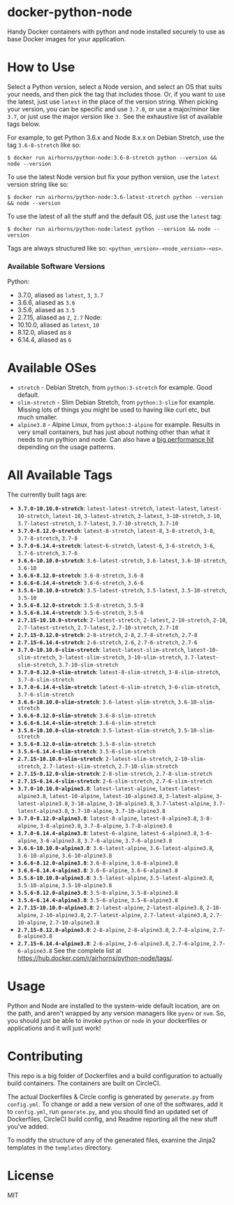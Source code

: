 <!---
Warning! This file is autogenerated by generate.py. To modify it, you must modify the template (Readme.md.jinja2)
and then rerun generate.py. See below for more details. Weird, I know, but its the easiest way to keep this sucker
up to date!
--->

# docker-python-node

Handy Docker containers with python and node installed securely to use as base Docker images for your application.

# How to Use

Select a Python version, select a Node version, and select an OS that suits your needs, and then pick the tag that includes those. Or, if you want to use the latest, just use `latest` in the place of the version string. When picking your version, you can be specific and use `3.7.0`, or use a major/minor like `3.7`, or just use the major version like `3.` See the exhaustive list of available tags below.

For example, to get Python 3.6.x and Node 8.x.x on Debian Stretch, use the tag `3.6-8-stretch` like so:

```
$ docker run airhorns/python-node:3.6-8-stretch python --version && node --version
```

To use the latest Node version but fix your python version, use the `latest` version string like so:

```
$ docker run airhorns/python-node:3.6-latest-stretch python --version && node --version
```

To use the latest of all the stuff and the default OS, just use the `latest` tag:

```
$ docker run airhorns/python-node:latest python --version && node --version
```

Tags are always structured like so: `<python_version>-<node_version>-<os>`.

### Available Software Versions

Python:
- 3.7.0, aliased as `latest`, `3`, `3.7`
- 3.6.6, aliased as `3.6`
- 3.5.6, aliased as `3.5`
- 2.7.15, aliased as `2`, `2.7`
Node:
- 10.10.0, aliased as `latest`, `10`
- 8.12.0, aliased as `8`
- 6.14.4, aliased as `6`
# Available OSes

 - `stretch` - Debian Stretch, from `python:3-stretch` for example. Good default.
 - `slim-stretch` - Slim Debian Stretch, from `python:3-slim` for example. Missing lots of things you might be used to having like curl etc, but much smaller.
 - `alpine3.8` - Alpine Linux, from `python:3-alpine` for example. Results in very small containers, but has just about nothing other than what it needs to run pythion and node. Can also have a [big performance hit](https://superuser.com/questions/1219609/why-is-the-alpine-docker-image-over-50-slower-than-the-ubuntu-image/1234279) depending on the usage patterns.

# All Available Tags

The currently built tags are:

- __`3.7.0-10.10.0-stretch`__: `latest-latest-stretch`, `latest-latest`, `latest-10-stretch`, `latest-10`, `3-latest-stretch`, `3-latest`, `3-10-stretch`, `3-10`, `3.7-latest-stretch`, `3.7-latest`, `3.7-10-stretch`, `3.7-10`
- __`3.7.0-8.12.0-stretch`__: `latest-8-stretch`, `latest-8`, `3-8-stretch`, `3-8`, `3.7-8-stretch`, `3.7-8`
- __`3.7.0-6.14.4-stretch`__: `latest-6-stretch`, `latest-6`, `3-6-stretch`, `3-6`, `3.7-6-stretch`, `3.7-6`
- __`3.6.6-10.10.0-stretch`__: `3.6-latest-stretch`, `3.6-latest`, `3.6-10-stretch`, `3.6-10`
- __`3.6.6-8.12.0-stretch`__: `3.6-8-stretch`, `3.6-8`
- __`3.6.6-6.14.4-stretch`__: `3.6-6-stretch`, `3.6-6`
- __`3.5.6-10.10.0-stretch`__: `3.5-latest-stretch`, `3.5-latest`, `3.5-10-stretch`, `3.5-10`
- __`3.5.6-8.12.0-stretch`__: `3.5-8-stretch`, `3.5-8`
- __`3.5.6-6.14.4-stretch`__: `3.5-6-stretch`, `3.5-6`
- __`2.7.15-10.10.0-stretch`__: `2-latest-stretch`, `2-latest`, `2-10-stretch`, `2-10`, `2.7-latest-stretch`, `2.7-latest`, `2.7-10-stretch`, `2.7-10`
- __`2.7.15-8.12.0-stretch`__: `2-8-stretch`, `2-8`, `2.7-8-stretch`, `2.7-8`
- __`2.7.15-6.14.4-stretch`__: `2-6-stretch`, `2-6`, `2.7-6-stretch`, `2.7-6`
- __`3.7.0-10.10.0-slim-stretch`__: `latest-latest-slim-stretch`, `latest-10-slim-stretch`, `3-latest-slim-stretch`, `3-10-slim-stretch`, `3.7-latest-slim-stretch`, `3.7-10-slim-stretch`
- __`3.7.0-8.12.0-slim-stretch`__: `latest-8-slim-stretch`, `3-8-slim-stretch`, `3.7-8-slim-stretch`
- __`3.7.0-6.14.4-slim-stretch`__: `latest-6-slim-stretch`, `3-6-slim-stretch`, `3.7-6-slim-stretch`
- __`3.6.6-10.10.0-slim-stretch`__: `3.6-latest-slim-stretch`, `3.6-10-slim-stretch`
- __`3.6.6-8.12.0-slim-stretch`__: `3.6-8-slim-stretch`
- __`3.6.6-6.14.4-slim-stretch`__: `3.6-6-slim-stretch`
- __`3.5.6-10.10.0-slim-stretch`__: `3.5-latest-slim-stretch`, `3.5-10-slim-stretch`
- __`3.5.6-8.12.0-slim-stretch`__: `3.5-8-slim-stretch`
- __`3.5.6-6.14.4-slim-stretch`__: `3.5-6-slim-stretch`
- __`2.7.15-10.10.0-slim-stretch`__: `2-latest-slim-stretch`, `2-10-slim-stretch`, `2.7-latest-slim-stretch`, `2.7-10-slim-stretch`
- __`2.7.15-8.12.0-slim-stretch`__: `2-8-slim-stretch`, `2.7-8-slim-stretch`
- __`2.7.15-6.14.4-slim-stretch`__: `2-6-slim-stretch`, `2.7-6-slim-stretch`
- __`3.7.0-10.10.0-alpine3.8`__: `latest-latest-alpine`, `latest-latest-alpine3.8`, `latest-10-alpine`, `latest-10-alpine3.8`, `3-latest-alpine`, `3-latest-alpine3.8`, `3-10-alpine`, `3-10-alpine3.8`, `3.7-latest-alpine`, `3.7-latest-alpine3.8`, `3.7-10-alpine`, `3.7-10-alpine3.8`
- __`3.7.0-8.12.0-alpine3.8`__: `latest-8-alpine`, `latest-8-alpine3.8`, `3-8-alpine`, `3-8-alpine3.8`, `3.7-8-alpine`, `3.7-8-alpine3.8`
- __`3.7.0-6.14.4-alpine3.8`__: `latest-6-alpine`, `latest-6-alpine3.8`, `3-6-alpine`, `3-6-alpine3.8`, `3.7-6-alpine`, `3.7-6-alpine3.8`
- __`3.6.6-10.10.0-alpine3.8`__: `3.6-latest-alpine`, `3.6-latest-alpine3.8`, `3.6-10-alpine`, `3.6-10-alpine3.8`
- __`3.6.6-8.12.0-alpine3.8`__: `3.6-8-alpine`, `3.6-8-alpine3.8`
- __`3.6.6-6.14.4-alpine3.8`__: `3.6-6-alpine`, `3.6-6-alpine3.8`
- __`3.5.6-10.10.0-alpine3.8`__: `3.5-latest-alpine`, `3.5-latest-alpine3.8`, `3.5-10-alpine`, `3.5-10-alpine3.8`
- __`3.5.6-8.12.0-alpine3.8`__: `3.5-8-alpine`, `3.5-8-alpine3.8`
- __`3.5.6-6.14.4-alpine3.8`__: `3.5-6-alpine`, `3.5-6-alpine3.8`
- __`2.7.15-10.10.0-alpine3.8`__: `2-latest-alpine`, `2-latest-alpine3.8`, `2-10-alpine`, `2-10-alpine3.8`, `2.7-latest-alpine`, `2.7-latest-alpine3.8`, `2.7-10-alpine`, `2.7-10-alpine3.8`
- __`2.7.15-8.12.0-alpine3.8`__: `2-8-alpine`, `2-8-alpine3.8`, `2.7-8-alpine`, `2.7-8-alpine3.8`
- __`2.7.15-6.14.4-alpine3.8`__: `2-6-alpine`, `2-6-alpine3.8`, `2.7-6-alpine`, `2.7-6-alpine3.8`
See the complete list at https://hub.docker.com/r/airhorns/python-node/tags/.

# Usage

Python and Node are installed to the system-wide default location, are on the path, and aren't wrapped by any version managers like `pyenv` or `nvm`. So, you should just be able to invoke `python` or `node` in your dockerfiles or applications and it will just work!

# Contributing

This repo is a big folder of Dockerfiles and a build configuration to actually build containers. The containers are built on CircleCI.

The actual Dockerfiles & Circle config is generated by `generate.py` from `config.yml`. To change or add a new version of one of the softwares, add it to `config.yml`, run `generate.py`, and you should find an updated set of Dockerfiles, CircleCI build config, and Readme reporting all the new stuff you've added.

To modify the structure of any of the generated files, examine the Jinja2 templates in the `templates` directory.

# License

MIT